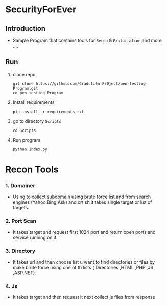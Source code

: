 # SecurityForEver

## Introduction

- Sample Program that contains tools for `Recon` & `Exploitation` and more ....

## Run
1. clone repo

    ```shell
    git clone https://github.com/Graduti0n-Pr0ject/pen-testing-Program.git
    cd pen-testing-Program
    ```
   
2. Install requirements

    ```shell
    pip install -r requirements.txt
    ```
   
3. go to directory `Scripts`

   ```shell
   cd Scripts
   ```
4. Run program

    ```shell
    python Index.py
    ```
# Recon Tools 

### 1. Domainer

- Using to collect subdomain using brute force list and from search engines (Yahoo,Bing,Ask) and crt.sh it takes single target or list of targets.

### 2. Port Scan

- It takes target and request first 1024 port and return open ports and service running on it.

### 3. Directory 

- It takes url and then choose list u want to find directories or files by make brute force using one of th lists ( Directories ,HTML ,PHP ,JS ,ASP.NET).

### 4. Js 

- It takes target and then request it next collect js files from response
